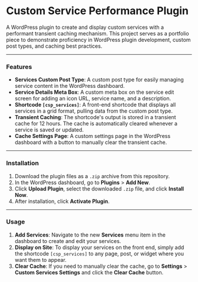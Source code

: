 # Custom Service Performance Plugin

A WordPress plugin to create and display custom services with a performant transient caching mechanism. This project serves as a portfolio piece to demonstrate proficiency in WordPress plugin development, custom post types, and caching best practices.

***

### Features

- **Services Custom Post Type**: A custom post type for easily managing service content in the WordPress dashboard.
- **Service Details Meta Box**: A custom meta box on the service edit screen for adding an icon URL, service name, and a description.
- **Shortcode `[csp_services]`**: A front-end shortcode that displays all services in a grid format, pulling data from the custom post type.
- **Transient Caching**: The shortcode's output is stored in a transient cache for 12 hours. The cache is automatically cleared whenever a service is saved or updated.
- **Cache Settings Page**: A custom settings page in the WordPress dashboard with a button to manually clear the transient cache.

***

### Installation

1. Download the plugin files as a `.zip` archive from this repository.
2. In the WordPress dashboard, go to **Plugins** > **Add New**.
3. Click **Upload Plugin**, select the downloaded `.zip` file, and click **Install Now**.
4. After installation, click **Activate Plugin**.

***

### Usage

1. **Add Services**: Navigate to the new **Services** menu item in the dashboard to create and edit your services.
2. **Display on Site**: To display your services on the front end, simply add the shortcode `[csp_services]` to any page, post, or widget where you want them to appear.
3. **Clear Cache**: If you need to manually clear the cache, go to **Settings** > **Custom Services Settings** and click the **Clear Cache** button.

